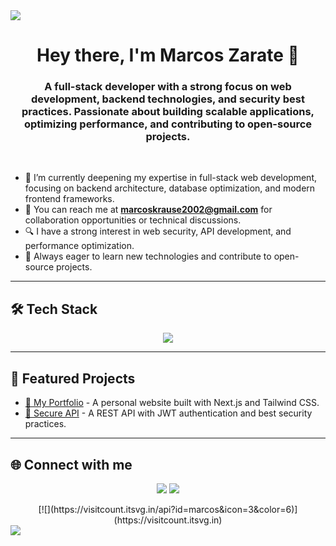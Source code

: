 <!-- Horizontal divider -->
<img src="https://user-images.githubusercontent.com/73097560/115834477-dbab4500-a447-11eb-908a-139a6edaec5c.gif">

<h1 align="center">Hey there, I'm Marcos Zarate 👋</h1>
<h3 align="center">A full-stack developer with a strong focus on web development, backend technologies, and security best practices. Passionate about building scalable applications, optimizing performance, and contributing to open-source projects.</h3>


<br>

- 🚀 I’m currently deepening my expertise in full-stack web development, focusing on backend architecture, database optimization, and modern frontend frameworks.  
- 📩 You can reach me at **[marcoskrause2002@gmail.com](mailto:marcoskrause2002@gmail.com)** for collaboration opportunities or technical discussions.  
- 🔍 I have a strong interest in web security, API development, and performance optimization.  
- 🎯 Always eager to learn new technologies and contribute to open-source projects.  


---

## 🛠️ Tech Stack  
<p align="center">
    <img src="https://skillicons.dev/icons?i=html,css,js,ts,react,nextjs,tailwind,materialui,nodejs,express,prisma,mongodb,postgres,docker,linux,git,github,vscode,python&perline=7">

</p>

---

## 🚀 Featured Projects  
- [🔗 My Portfolio](https://miportafolio.com) - A personal website built with Next.js and Tailwind CSS.  
- [🔗 Secure API](https://github.com/marcos/api-security) - A REST API with JWT authentication and best security practices.  

---

## 🌐 Connect with me  
<p align="center">
  <a href="https://linkedin.com/in/tuusuario" target="_blank"><img src="https://img.shields.io/badge/LinkedIn-blue?style=for-the-badge&logo=linkedin"></a>
  <a href="mailto:marcoskrause2002@gmail.com"><img src="https://img.shields.io/badge/Email-red?style=for-the-badge&logo=gmail"></a>
</p>

<!-- Profile visit count -->
<div align="center">
  [![](https://visitcount.itsvg.in/api?id=marcos&icon=3&color=6)](https://visitcount.itsvg.in)
</div>

<!-- Horizontal divider -->
<img src="https://user-images.githubusercontent.com/73097560/115834477-dbab4500-a447-11eb-908a-139a6edaec5c.gif">
